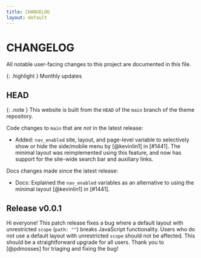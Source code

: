 ```yaml
---
title: CHANGELOG
layout: default
---
```


# CHANGELOG

All notable user-facing changes to this project are documented in this file.

{: .highlight }
Monthly updates

## HEAD

{: .note }
This website is built from the `HEAD` of the `main` branch of the theme repository.

Code changes to `main` that are *not* in the latest release:

- Added: `nav_enabled` site, layout, and page-level variable to selectively show or hide the side/mobile menu by [@kevinlin1] in [#1441]. The minimal layout was reimplemented using this feature, and now has support for the site-wide search bar and auxiliary links.

Docs changes made since the latest release:

- Docs: Explained the `nav_enabled` variables as an alternative to using the minimal layout [@kevinlin1] in [#1441].

## Release v0.0.1

Hi everyone! This patch release fixes a bug where a default layout with unrestricted `scope` (`path: ""`) breaks JavaScript functionality. Users who do not use a default layout with unrestricted `scope` should not be affected. This should be a straightforward upgrade for all users. Thank you to [@pdmosses] for triaging and fixing the bug!
